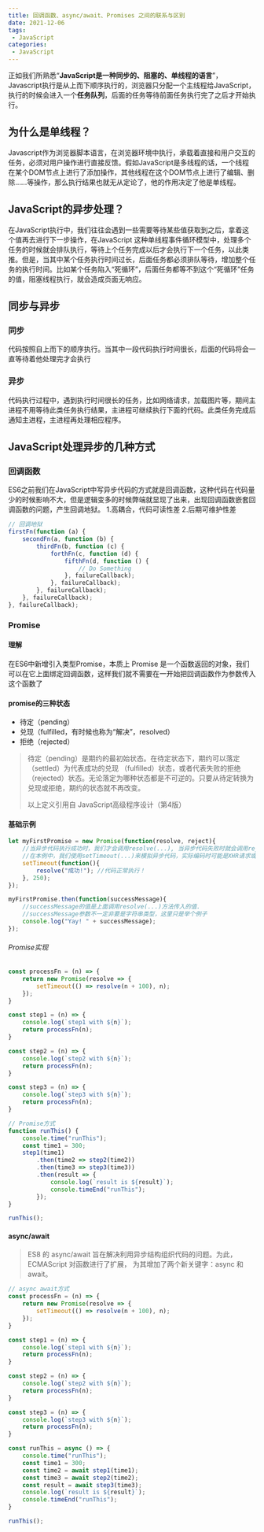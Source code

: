 ```yaml
---
title: 回调函数、async/await、Promises 之间的联系与区别
date: 2021-12-06
tags:
 - JavaScript
categories:
 - JavaScript
---
```


正如我们所熟悉“**JavaScript是一种同步的、阻塞的、单线程的语言**”，Javascript执行是从上而下顺序执行的，浏览器只分配一个主线程给JavaScript，执行的时候会进入一个**任务队列**，后面的任务等待前面任务执行完了之后才开始执行。

## 为什么是单线程？
Javascript作为浏览器脚本语言，在浏览器环境中执行，承载着直接和用户交互的任务，必须对用户操作进行直接反馈。假如JavaScript是多线程的话，一个线程在某个DOM节点上进行了添加操作，其他线程在这个DOM节点上进行了编辑、删除……等操作，那么执行结果也就无从定论了，他的作用决定了他是单线程。
## JavaScript的异步处理？
在JavaScript执行中，我们往往会遇到一些需要等待某些值获取到之后，拿着这个值再去进行下一步操作，在JavaScript 这种单线程事件循环模型中，处理多个任务的时候就会排队执行，等待上个任务完成以后才会执行下一个任务，以此类推。但是，当其中某个任务执行时间过长，后面任务都必须排队等待，增加整个任务的执行时间。比如某个任务陷入“死循环”，后面任务都等不到这个“死循环”任务的值，阻塞线程执行，就会造成页面无响应。

## 同步与异步
### 同步
代码按照自上而下的顺序执行。当其中一段代码执行时间很长，后面的代码将会一直等待着他处理完才会执行

### 异步
代码执行过程中，遇到执行时间很长的任务，比如网络请求，加载图片等，期间主进程不用等待此类任务执行结果，主进程可继续执行下面的代码。此类任务完成后通知主进程，主进程再处理相应程序。

## JavaScript处理异步的几种方式

### 回调函数

ES6之前我们在JavaScript中写异步代码的方式就是回调函数，这种代码在代码量少的时候影响不大，但是逻辑变多的时候弊端就显现了出来，出现回调函数嵌套回调函数的问题，产生回调地狱。
1.高耦合，代码可读性差
2.后期可维护性差

```javascript
// 回调地狱
firstFn(function (a) {
    secondFn(a, function (b) {
        thirdFn(b, function (c) {
            forthFn(c, function (d) {
                fifthFn(d, function () {
                    // Do Something
                }, failureCallback);
            }, failureCallback);
        }, failureCallback);
    }, failureCallback);
}, failureCallback);
```

### Promise

#### 理解
在ES6中新增引入类型Promise，本质上 Promise 是一个函数返回的对象，我们可以在它上面绑定回调函数，这样我们就不需要在一开始把回调函数作为参数传入这个函数了
#### promise的三种状态

- 待定（pending）
- 兑现（fulfilled，有时候也称为“解决”，resolved） 
- 拒绝（rejected）

> 待定（pending）是期约的最初始状态。在待定状态下，期约可以落定（settled）为代表成功的兑现
（fulfilled）状态，或者代表失败的拒绝（rejected）状态。无论落定为哪种状态都是不可逆的。只要从待定转换为兑现或拒绝，期约的状态就不再改变。
>
> 以上定义引用自 JavaScript高级程序设计（第4版）


#### 基础示例

````javascript
let myFirstPromise = new Promise(function(resolve, reject){
    //当异步代码执行成功时，我们才会调用resolve(...), 当异步代码失败时就会调用reject(...)
    //在本例中，我们使用setTimeout(...)来模拟异步代码，实际编码时可能是XHR请求或是HTML5的一些API方法.
    setTimeout(function(){
        resolve("成功!"); //代码正常执行！
    }, 250);
});

myFirstPromise.then(function(successMessage){
    //successMessage的值是上面调用resolve(...)方法传入的值.
    //successMessage参数不一定非要是字符串类型，这里只是举个例子
    console.log("Yay! " + successMessage);
});
````

###### Promise实现

````javascript
const processFn = (n) => {
    return new Promise(resolve => {
        setTimeout(() => resolve(n + 100), n);
    });
}

const step1 = (n) => {
    console.log(`step1 with ${n}`);
    return processFn(n);
}

const step2 = (n) => {
    console.log(`step2 with ${n}`);
    return processFn(n);
}

const step3 = (n) => {
    console.log(`step3 with ${n}`);
    return processFn(n);
}

// Promise方式
function runThis() {
    console.time("runThis");
    const time1 = 300;
    step1(time1)
        .then(time2 => step2(time2))
        .then(time3 => step3(time3))
        .then(result => {
            console.log(`result is ${result}`);
            console.timeEnd("runThis");
        });
}

runThis();
````

#### async/await

> ES8 的 async/await 旨在解决利用异步结构组织代码的问题。为此，ECMAScript 对函数进行了扩展，
为其增加了两个新关键字：async 和 await。

```javascript
// async await方式
const processFn = (n) => {
    return new Promise(resolve => {
        setTimeout(() => resolve(n + 100), n);
    });
}

const step1 = (n) => {
    console.log(`step1 with ${n}`);
    return processFn(n);
}

const step2 = (n) => {
    console.log(`step2 with ${n}`);
    return processFn(n);
}

const step3 = (n) => {
    console.log(`step3 with ${n}`);
    return processFn(n);
}

const runThis = async () => {
    console.time("runThis");
    const time1 = 300;
    const time2 = await step1(time1);
    const time3 = await step2(time2);
    const result = await step3(time3);
    console.log(`result is ${result}`);
    console.timeEnd("runThis");
}

runThis();
```

